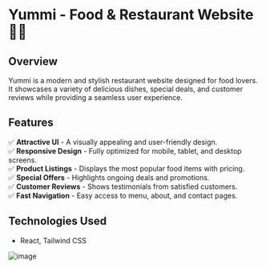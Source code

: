 # Yummi - Food & Restaurant Website 🍔🍕

## Overview
Yummi is a modern and stylish restaurant website designed for food lovers. It showcases a variety of delicious dishes, special deals, and customer reviews while providing a seamless user experience. 

## Features
✅ **Attractive UI** - A visually appealing and user-friendly design.  
✅ **Responsive Design** - Fully optimized for mobile, tablet, and desktop screens.  
✅ **Product Listings** - Displays the most popular food items with pricing.  
✅ **Special Offers** - Highlights ongoing deals and promotions.  
✅ **Customer Reviews** - Shows testimonials from satisfied customers.  
✅ **Fast Navigation** - Easy access to menu, about, and contact pages.  

## Technologies Used
- React, Tailwind CSS  
  

![image](https://github.com/user-attachments/assets/a6147584-6e5b-434b-a32c-1a29dcd4c0e9)

